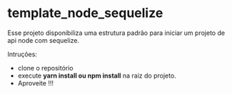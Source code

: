 # template_node_sequelize
Esse projeto disponibiliza uma estrutura padrão para iniciar um projeto de api node com sequelize.

Intruções: 
 - clone o repositório
 - execute <b>yarn install ou npm install</b> na raiz do projeto.
 - Aproveite !!!

